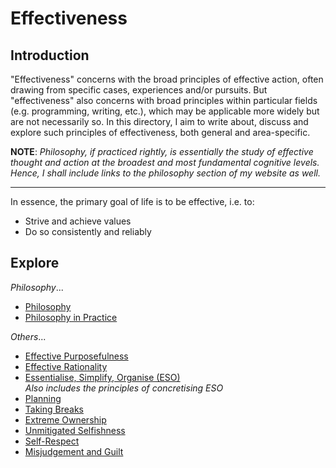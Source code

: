 # Effectiveness
## Introduction
"Effectiveness" concerns with the broad principles of effective action, often drawing from specific cases, experiences and/or pursuits. But "effectiveness" also concerns with broad principles within particular fields (e.g. programming, writing, etc.), which may be applicable more widely but are not necessarily so. In this directory, I aim to write about, discuss and explore such principles of effectiveness, both general and area-specific.

**NOTE**: _Philosophy, if practiced rightly, is essentially the study of effective thought and action at the broadest and most fundamental cognitive levels. Hence, I shall include links to the philosophy section of my website as well._

---

In essence, the primary goal of life is to be effective, i.e. to:

- Strive and achieve values
- Do so consistently and reliably

## Explore
_Philosophy_...

- [Philosophy](https://pranigopu.github.io/philosophy)
- [Philosophy in Practice](https://pranigopu.github.io/philosophy/philosophy-in-practice)

_Others_...

- [Effective Purposefulness](https://pranigopu.github.io/effectiveness/effective-purposefulness.html)
- [Effective Rationality](https://pranigopu.github.io/effectiveness/effective-rationality.html)
- [Essentialise, Simplify, Organise (ESO)](https://pranigopu.github.io/effectiveness/eso.html) <br> _Also includes the principles of concretising ESO_
- [Planning](https://pranigopu.github.io/effectiveness/planning.html)
- [Taking Breaks](https://pranigopu.github.io/effectiveness/taking-breaks.html)
- [Extreme Ownership](https://pranigopu.github.io/effectiveness/extreme-ownership.html)
- [Unmitigated Selfishness](https://pranigopu.github.io/effectiveness/unmitigated-selfishness.html)
- [Self-Respect](https://pranigopu.github.io/effectiveness/self-respect.html)
- [Misjudgement and Guilt](https://pranigopu.github.io/effectiveness/misjudgement-and-guilt.md)